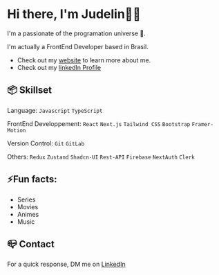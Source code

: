 
# Hi there, I'm Judelin👋🏾

I'm a passionate of the programation universe 🔭.

I'm actually a FrontEnd Developer based in Brasil.

* Check out my [website](https://www.judelininelus.com) to learn more about me.
* Check out my [linkedIn Profile](https://www.linkedin.com/in/judelininelus/)

## 📦 Skillset
Language: `Javascript` `TypeScript`

FrontEnd Developpement: `React` `Next.js` `Tailwind CSS` `Bootstrap` `Framer-Motion`

Version Control: `Git` `GitLab`

Others: `Redux` `Zustand` `Shadcn-UI` `Rest-API` `Firebase` `NextAuth` `Clerk`

## ⚡Fun facts:
* Series
* Movies
* Animes
* Music

## 📪 Contact
For a quick response, DM me on [LinkedIn](https://www.linkedin.com/in/judelininelus/)

